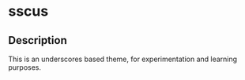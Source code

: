 sscus
====================================

## Description

This is an underscores based theme, for experimentation and learning purposes.
